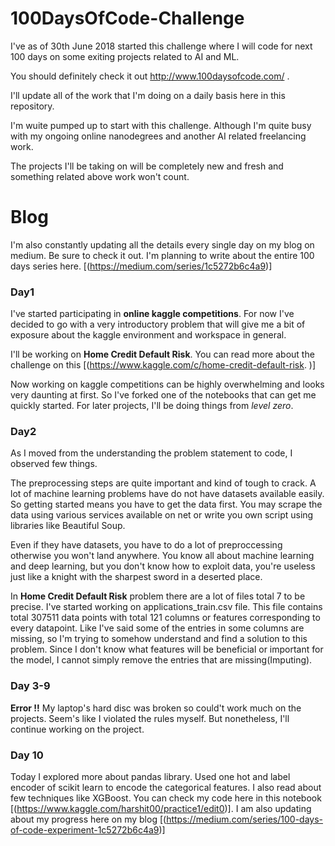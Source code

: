 # 100DaysOfCode-Challenge
I've as of 30th June 2018 started this challenge where I will code for next 100 days on some exiting projects related to AI and ML.

You should definitely check it out http://www.100daysofcode.com/ .

I'll update all of the work that I'm doing on a daily basis here in this repository. 

I'm wuite pumped up to start with this challenge. Although I'm quite busy with my ongoing online nanodegrees and another AI related freelancing work. 

The projects I'll be taking on will be completely new and fresh and something related above work won't count.

# Blog 
I'm also constantly updating all the details every single day on my blog on medium. Be sure to check it out. I'm planning to write about the entire 100 days series here. [(https://medium.com/series/1c5272b6c4a9)]

### Day1
I've started participating in **online kaggle competitions**. For now I've decided to go with a very introductory problem that will give me a bit of exposure about the kaggle environment and workspace in general.  

I'll be working on **Home Credit Default Risk**. You can read more about the challenge on this [(https://www.kaggle.com/c/home-credit-default-risk. )]

Now working on kaggle competitions can be highly overwhelming and looks very daunting at first. So I've forked one of the notebooks that can get me quickly started. For later projects, I'll be doing things from *level zero*. 

### Day2 
As I moved from the understanding the problem statement to code, I observed few things. 

The preprocessing steps are quite important and kind of tough to crack. A lot of machine learning problems have do not have datasets available easily. So getting started means you have to get the data first. You may scrape the data using various services available on net or write you own script using libraries like Beautiful Soup. 

Even if they have datasets, you have to do a lot of preproccessing otherwise you won't land anywhere. You know all about machine learning and deep learning, but you don't know how to exploit data, you're useless just like a knight with the sharpest sword in a deserted place. 

In ******Home Credit Default Risk****** problem there are a lot of files total 7 to be precise. I've started working on applications_train.csv file. This file contains total 307511 data points with total 121 columns or features corresponding to every datapoint. Like I've said some of the entries in some columns are missing, so I'm trying to somehow understand and find a solution to this problem. Since I don't know what features will be beneficial or important for the model, I cannot simply remove the entries that are missing(Imputing). 

### Day 3-9
**Error !!**
My laptop's hard disc was broken so could't work much on the projects. 
Seem's like I violated the rules myself. But nonetheless, I'll continue working on the project. 

### Day 10
Today I explored more about pandas library. Used one hot and label encoder of scikit learn to encode the categorical features. 
I also read about few techniques like XGBoost. 
You can check my code here in this notebook [(https://www.kaggle.com/harshit00/practice1/edit0)].
I am also updating about my progress here on my blog [(https://medium.com/series/100-days-of-code-experiment-1c5272b6c4a9)]
